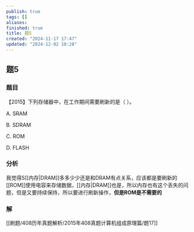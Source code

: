 ```yaml
---
publish: true
tags: []
aliases: 
finished: true
title: 题5
created: "2024-11-17 17:47"
updated: "2024-12-02 10:28"
---
```

## 题5
### 题目
【2015】下列存储器中，在工作期间需要刷新的是（ ）。

A. SRAM

B. SDRAM

C. ROM

D. FLASH
### 分析
我觉得S[[内存|DRAM]]多多少少还是和DRAM有点关系，应该都是要刷新的
[[ROM]]使用电容来存储数据，[[内存|DRAM]]也是，所以内存也有这个丢失的问题，但是又要持续保持，所以要进行刷新操作，**但是ROM是不需要的**
### 解
[[刷题/408历年真题解析/2015年408真题计算机组成原理篇/题17]]
